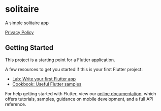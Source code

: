 # solitaire

A simple solitaire app

[Privacy Policy](
https://www.privacypolicygenerator.info/live.php?token=t53riBunWQXE55gxYLBVma7JrtD9N7Pb)

## Getting Started

This project is a starting point for a Flutter application.

A few resources to get you started if this is your first Flutter project:

- [Lab: Write your first Flutter app](https://flutter.dev/docs/get-started/codelab)
- [Cookbook: Useful Flutter samples](https://flutter.dev/docs/cookbook)

For help getting started with Flutter, view our
[online documentation](https://flutter.dev/docs), which offers tutorials,
samples, guidance on mobile development, and a full API reference.
